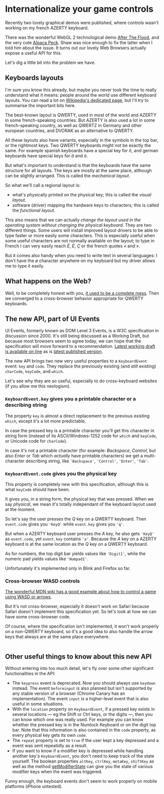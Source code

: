Internationalize your game controls
===================================

Recently two lovely graphical demos were published, where controls wasn't
working on my french AZERTY keyboard.

There was the wonderful WebGL 2 technological demo [After The
Flood](https://playcanv.as/e/p/44MRmJRU/), and the very cute [Alpaca
Peck](http://codepen.io/shshaw/full/apwMwM/). Shaw was nice enough to fix the
latter when I told him about the issue. It turns out our lovely Web Browsers
actually expose a useful API for this.

Let's dig a little bit into the problem we have.


Keyboards layouts
-----------------
I'm sure you know this already, but maybe you never took the time to really
understand what it means: people around the world use different keyboard
layouts. You can read a lot on [Wikipedia's dedicated
page](https://en.wikipedia.org/wiki/Keyboard_layout), but I'll try to
summarise the important bits here.

The best-known layout is QWERTY, used in most of the world and AZERTY in some
french-speaking countries. But AZERTY is also used a lot in some french-speaking
country, as well as QWERTZ in Germany and other european countries, and DVORAK
as an alternative to QWERTY.

All these layouts also have variants, especially in the symbols in the top bar,
or the rightmost keys. Two QWERTY keyboards might not be exactly the same. For
example spanish keyboards have a special key for _ñ_, and german keyboards have
special keys for _ä_ and _ö_.

But what's important to understand is that the keyboards
have the same structure for all layouts. The keys are mostly at the same
place, although can be slightly arranged. This is called the _mechanical
layout_.

So what we'll call a regional layout is:
* what's physically printed on the physical key; this is called the _visual
    layout_.
* software (driver) mapping the hardware keys to characters; this is called the
    _functional layout_.

This also means that we can actually _change the layout used in the operating
system without changing the physical keyboard_. They are two different things.
Some users will install improved layout drivers to be able to type faster or
more easily some characters. This is especially useful when some useful
characters are not normally available on the layout; to type in French I can
very easily reach _É_, _È_, _Ç_ or the french quotes _«_ and _»_.

But it comes also handy when you need to write text in several languages: I
don't have the _ø_ character anywhere on my keyboard but my driver allows me to
type it easily.

What happens on the Web?
------------------------
Well, to be completely honest with you, [it used to be a complete
mess](http://unixpapa.com/js/key.html). Then we converged to a cross-browser
behavior appropriate for QWERTY keyboards.


The new API, part of UI Events
------------------------------
UI Events, formerly known as DOM Level 3 Events, is a W3C specification in
discussion since 2000. It's still being discussed as a Working Draft, but
because most browsers seem to agree today, we can hope that the specification
will move forward to a recommendation. [Latest working draft is available on
line](https://w3c.github.io/uievents/#events-keyboardevents) as is [latest published
version](https://www.w3.org/TR/uievents/#https://www.w3.org/TR/uievents/#events-keyboardevents).

The new API brings two new very useful properties to a `KeyboardEvent` event:
`key` and `code`. They replace the previously existing (and _still_ existing)
`charCode`, `keyCode`, and `which`.

Let's see why they are so useful, especially to do cross-keyboard websites (if
you allow me this neologism).

### `KeyboardEvent.key` gives you a printable character or a describing string

The property `key` is almost a direct replacement to the previous existing
`which`, except it's a lot more predictable.

In case the pressed key is a printable character you'll get this character in
string form (instead of its ASCII/Windows-1252 code for `which` and
`keyCode`, or Unicode code for `charCode`).

In case it's not a printable character (for example: _Backspace_, _Control_, but
also _Enter_ or _Tab_ which _actually_ have printable characters) we get a
multi-character describing string, like `'Backspace'`, `'Control'`, `'Enter'`,
`'Tab'`.

### `KeyboardEvent.code` gives you the physical key

This property is completely new with this specification, although this is what
`keyCode` should have been.

It gives you, in a string form, the physical key that was pressed. When we say
_physical_, we mean it's totally independant of the keyboard layout used at the
moment.

So let's say the user presses the _Q_ key on a QWERTY keyboard. Then
`event.code` gives you `'KeyQ'` while `event.key` gives you `'q'`.

But when a AZERTY keyboard user presses the _A_ key, he also gets `'KeyQ'` as
`event.code`, yet `event.key` contains `'a'`. Because the _A_ key on a AZERTY
keyboard is at the same location as the _Q_ key on a QWERTY keyboard.

As for numbers, the top digit bar yields values like `'Digit1'`, while the
numeric pad yields values like `'Numpad1'`.

Unfortunately it's implemented only in Blink and Firefox so far.

### Cross-browser WASD controls

[The wonderful MDN wiki has a good example about how to control a game using WASD
or arrows](https://developer.mozilla.org/en-US/docs/Web/API/KeyboardEvent/code#Handle_keyboard_events_in_a_game).

But it's not cross-browser, especially it doesn't work on Safari because Safari
doesn't implement this specification yet. So let's look at how we can have some
cross-browser code.

Of course, where the specification isn't implemented, it won't work properly on
a non-QWERTY keyboard, so it's a good idea to also handle the arrow keys that
always are at the same place everywhere.

```javascript
```

Other useful things to know about this new API
----------------------------------------------
Without entering into too much detail, let's fly over some other significant
functionalities in the API:

* The `keypress` event is deprecated. Now you should always use `keydown`
    instead. The event `beforeinput` is also planned but isn't supported by any
    stable version of a browser (Chrome Canary has an implementation). The event
    `input` is a higher-level event that is also useful in some situations.
* With the `location` property on `KeyboardEvent`, if a pressed key exists in
    several locations — eg the Shift or Ctrl keys, or the digits —, then you can
    know which one was really used. For example you can know whether the pressed
    key is in the Numlock Keyboard or on the digit top bar.
    Note that this information is also contained
    in the `code` property, as every physical key gets its own `code`.
* The `repeat` property is set to `true` if the user kept a key depressed and a
    event was sent repeatidly as a result.
* If you want to know if a modifier key is depressed while handling another key's
    `KeyboardEvent`, you don't need to keep track of the state yourself. The
    boolean properties `altKey`, `ctrlKey`, `metaKey`, `shiftKey` as well as the
    method [getModifierState](https://developer.mozilla.org/en-US/docs/Web/API/KeyboardEvent/getModifierState)
    can give you the state of various modifier keys when the event was
    triggered.

Funny enough, the keyboard events don't seem to work properly on mobile
platforms (iPhone untested).

